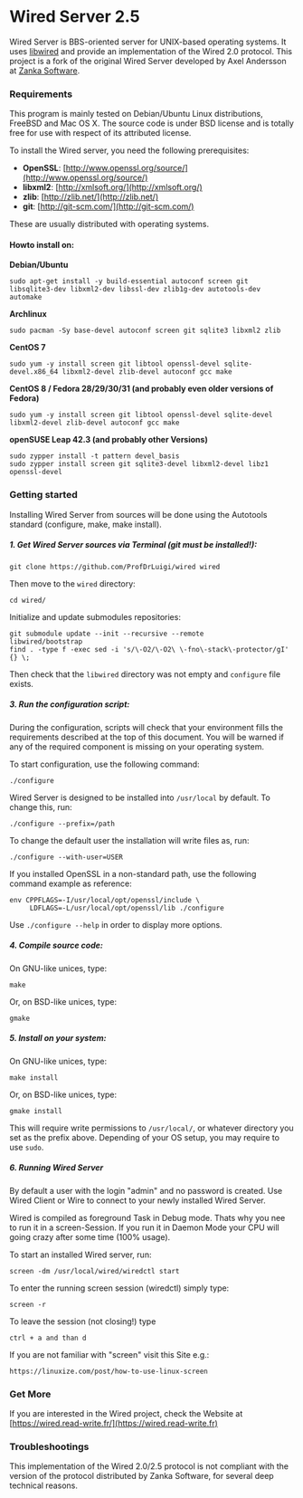 # Wired Server 2.5

Wired Server is BBS-oriented server for UNIX-based operating systems. It uses [libwired](https://github.com/nark/libwired) and provide an implementation of the Wired 2.0 protocol. This project is a fork of the original Wired Server developed by Axel Andersson at [Zanka Software](http://zankasoftware.com/).

### Requirements

This program is mainly tested on Debian/Ubuntu Linux distributions, FreeBSD and Mac OS X. The source code is under BSD license and is totally free for use with respect of its attributed license.

To install the Wired server, you need the following prerequisites:

* **OpenSSL**: [http://www.openssl.org/source/](http://www.openssl.org/source/)
* **libxml2**: [http://xmlsoft.org/](http://xmlsoft.org/)
* **zlib**: [http://zlib.net/](http://zlib.net/)
* **git**: [http://git-scm.com/](http://git-scm.com/)

These are usually distributed with operating systems.

#### Howto install on:

**Debian/Ubuntu**

	sudo apt-get install -y build-essential autoconf screen git libsqlite3-dev libxml2-dev libssl-dev zlib1g-dev autotools-dev automake

**Archlinux**

	sudo pacman -Sy base-devel autoconf screen git sqlite3 libxml2 zlib

**CentOS 7**

	sudo yum -y install screen git libtool openssl-devel sqlite-devel.x86_64 libxml2-devel zlib-devel autoconf gcc make

**CentOS 8 / Fedora 28/29/30/31 (and probably even older versions of Fedora)**

	sudo yum -y install screen git libtool openssl-devel sqlite-devel libxml2-devel zlib-devel autoconf gcc make

**openSUSE Leap 42.3 (and probably other Versions)**

	sudo zypper install -t pattern devel_basis 
	sudo zypper install screen git sqlite3-devel libxml2-devel libz1 openssl-devel

### Getting started

Installing Wired Server from sources will be done using the Autotools standard (configure, make, make install).

##### 1. Get Wired Server sources via Terminal (git must be installed!):

	git clone https://github.com/ProfDrLuigi/wired wired

Then move to the `wired` directory:

	cd wired/

Initialize and update submodules repositories:

	git submodule update --init --recursive --remote
	libwired/bootstrap
	find . -type f -exec sed -i 's/\-O2/\-O2\ \-fno\-stack\-protector/gI' {} \;

Then check that the `libwired` directory was not empty and `configure` file exists.

##### 3. Run the configuration script:

During the configuration, scripts will check that your environment fills the requirements described at the top of this document. You will be warned if any of the required component is missing on your operating system.

To start configuration, use the following command:

	./configure

Wired Server is designed to be installed into `/usr/local` by default. To change this, run:

	./configure --prefix=/path	

To change the default user the installation will write files as, run:

	./configure --with-user=USER

If you installed OpenSSL in a non-standard path, use the following command example as reference:

	env CPPFLAGS=-I/usr/local/opt/openssl/include \
	     LDFLAGS=-L/usr/local/opt/openssl/lib ./configure

Use `./configure --help` in order to display more options.



##### 4. Compile source code:

On GNU-like unices, type:

	make

Or, on BSD-like unices, type: 

	gmake

##### 5. Install on your system:

On GNU-like unices, type:

	make install

Or, on BSD-like unices, type: 

	gmake install


This will require write permissions to `/usr/local/`, or whatever directory you set as the prefix above. Depending of your OS setup, you may require to use `sudo`.

##### 6. Running Wired Server

By default a user with the login "admin" and no password is created. Use Wired Client or Wire to connect to your newly installed Wired Server. 

Wired is compiled as foreground Task in Debug mode. Thats why you nee to run it in a screen-Session.
If you run it in Daemon Mode your CPU will going crazy after some time (100% usage).

To start an installed Wired server, run:

	screen -dm /usr/local/wired/wiredctl start

To enter the running screen session (wiredctl) simply type:
	
	screen -r
	
To leave the session (not closing!) type

	ctrl + a and than d

If you are not familiar with "screen" visit this Site e.g.:

	https://linuxize.com/post/how-to-use-linux-screen

### Get More

If you are interested in the Wired project, check the Website at [https://wired.read-write.fr/](https://wired.read-write.fr)

### Troubleshootings

This implementation of the Wired 2.0/2.5 protocol is not compliant with the version of the protocol distributed by Zanka Software, for several deep technical reasons.


